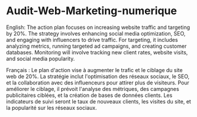 # Audit-Web-Marketing-numerique

English:
The action plan focuses on increasing website traffic and targeting by 20%. The strategy involves enhancing social media optimization, SEO, and engaging with influencers to drive traffic. For targeting, it includes analyzing metrics, running targeted ad campaigns, and creating customer databases. Monitoring will involve tracking new client rates, website visits, and social media popularity.

Français :
Le plan d'action vise à augmenter le trafic et le ciblage du site web de 20%. La stratégie inclut l'optimisation des réseaux sociaux, le SEO, et la collaboration avec des influenceurs pour attirer plus de visiteurs. Pour améliorer le ciblage, il prévoit l'analyse des métriques, des campagnes publicitaires ciblées, et la création de bases de données clients. Les indicateurs de suivi seront le taux de nouveaux clients, les visites du site, et la popularité sur les réseaux sociaux.
